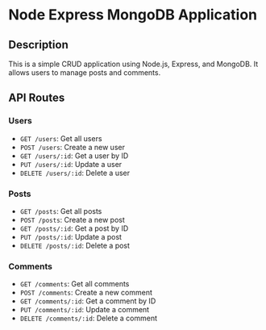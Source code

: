 # Node Express MongoDB Application

## Description
This is a simple CRUD application using Node.js, Express, and MongoDB. It allows users to manage posts and comments.

## API Routes

### Users
- `GET /users`: Get all users
- `POST /users`: Create a new user
- `GET /users/:id`: Get a user by ID
- `PUT /users/:id`: Update a user
- `DELETE /users/:id`: Delete a user

### Posts
- `GET /posts`: Get all posts
- `POST /posts`: Create a new post
- `GET /posts/:id`: Get a post by ID
- `PUT /posts/:id`: Update a post
- `DELETE /posts/:id`: Delete a post

### Comments
- `GET /comments`: Get all comments
- `POST /comments`: Create a new comment
- `GET /comments/:id`: Get a comment by ID
- `PUT /comments/:id`: Update a comment
- `DELETE /comments/:id`: Delete a comment
